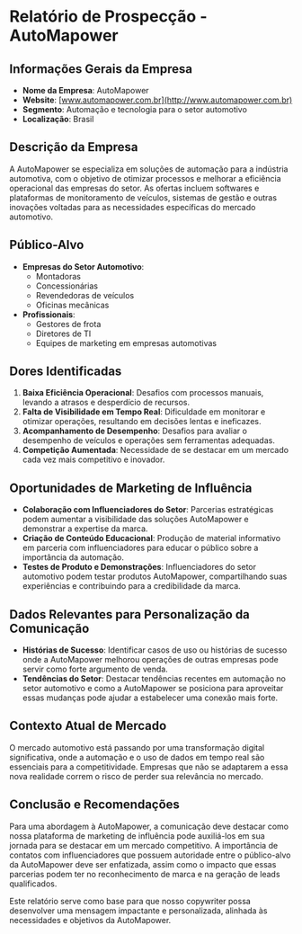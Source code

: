 # Relatório de Prospecção - AutoMapower

## Informações Gerais da Empresa
- **Nome da Empresa**: AutoMapower
- **Website**: [www.automapower.com.br](http://www.automapower.com.br)
- **Segmento**: Automação e tecnologia para o setor automotivo
- **Localização**: Brasil

## Descrição da Empresa
A AutoMapower se especializa em soluções de automação para a indústria automotiva, com o objetivo de otimizar processos e melhorar a eficiência operacional das empresas do setor. As ofertas incluem softwares e plataformas de monitoramento de veículos, sistemas de gestão e outras inovações voltadas para as necessidades específicas do mercado automotivo.

## Público-Alvo
- **Empresas do Setor Automotivo**: 
  - Montadoras
  - Concessionárias
  - Revendedoras de veículos
  - Oficinas mecânicas
- **Profissionais**: 
  - Gestores de frota
  - Diretores de TI
  - Equipes de marketing em empresas automotivas

## Dores Identificadas
1. **Baixa Eficiência Operacional**: Desafios com processos manuais, levando a atrasos e desperdício de recursos.
2. **Falta de Visibilidade em Tempo Real**: Dificuldade em monitorar e otimizar operações, resultando em decisões lentas e ineficazes.
3. **Acompanhamento de Desempenho**: Desafios para avaliar o desempenho de veículos e operações sem ferramentas adequadas.
4. **Competição Aumentada**: Necessidade de se destacar em um mercado cada vez mais competitivo e inovador.

## Oportunidades de Marketing de Influência
- **Colaboração com Influenciadores do Setor**: Parcerias estratégicas podem aumentar a visibilidade das soluções AutoMapower e demonstrar a expertise da marca.
- **Criação de Conteúdo Educacional**: Produção de material informativo em parceria com influenciadores para educar o público sobre a importância da automação.
- **Testes de Produto e Demonstrações**: Influenciadores do setor automotivo podem testar produtos AutoMapower, compartilhando suas experiências e contribuindo para a credibilidade da marca.

## Dados Relevantes para Personalização da Comunicação
- **Histórias de Sucesso**: Identificar casos de uso ou histórias de sucesso onde a AutoMapower melhorou operações de outras empresas pode servir como forte argumento de venda.
- **Tendências do Setor**: Destacar tendências recentes em automação no setor automotivo e como a AutoMapower se posiciona para aproveitar essas mudanças pode ajudar a estabelecer uma conexão mais forte.

## Contexto Atual de Mercado
O mercado automotivo está passando por uma transformação digital significativa, onde a automação e o uso de dados em tempo real são essenciais para a competitividade. Empresas que não se adaptarem a essa nova realidade correm o risco de perder sua relevância no mercado.

## Conclusão e Recomendações
Para uma abordagem à AutoMapower, a comunicação deve destacar como nossa plataforma de marketing de influência pode auxiliá-los em sua jornada para se destacar em um mercado competitivo. A importância de contatos com influenciadores que possuem autoridade entre o público-alvo da AutoMapower deve ser enfatizada, assim como o impacto que essas parcerias podem ter no reconhecimento de marca e na geração de leads qualificados. 

Este relatório serve como base para que nosso copywriter possa desenvolver uma mensagem impactante e personalizada, alinhada às necessidades e objetivos da AutoMapower.